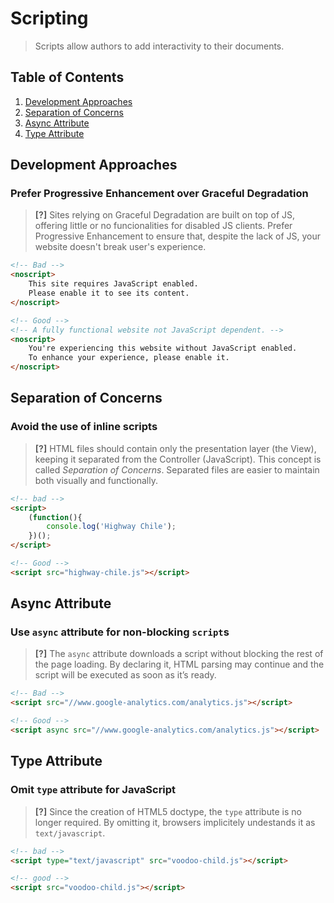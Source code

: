 # Scripting

> Scripts allow authors to add interactivity to their documents.

## Table of Contents

1. [Development Approaches](#development-approaches)
2. [Separation of Concerns](#separation-of-concerns)
3. [Async Attribute](#async-attribute)
4. [Type Attribute](#type-attribute) 

## Development Approaches

### Prefer Progressive Enhancement over Graceful Degradation

> **[?]** Sites relying on Graceful Degradation are built on top of JS, offering little or no funcionalities for disabled JS clients. Prefer Progressive Enhancement to ensure that, despite the lack of JS, your website doesn't break user's experience. 

```html
<!-- Bad -->
<noscript>
    This site requires JavaScript enabled. 
    Please enable it to see its content.
</noscript>

<!-- Good -->
<!-- A fully functional website not JavaScript dependent. -->
<noscript>
    You're experiencing this website without JavaScript enabled. 
    To enhance your experience, please enable it.
</noscript>
```

## Separation of Concerns

### Avoid the use of inline scripts

> **[?]** HTML files should contain only the presentation layer (the View), keeping it separated from the Controller (JavaScript). This concept is called *Separation of Concerns*. Separated files are easier to maintain both visually and functionally.

``` html
<!-- bad -->
<script>
    (function(){
        console.log('Highway Chile');
    })();
</script>

<!-- Good -->
<script src="highway-chile.js"></script>
```

## Async Attribute

### Use `async` attribute for non-blocking `script`s

> **[?]** The `async` attribute downloads a script without blocking the rest of the page loading. By declaring it, HTML parsing may continue and the script will be executed as soon as it’s ready.

```html
<!-- Bad -->
<script src="//www.google-analytics.com/analytics.js"></script>

<!-- Good -->
<script async src="//www.google-analytics.com/analytics.js"></script>
```

## Type Attribute

### Omit `type` attribute for JavaScript

> **[?]** Since the creation of HTML5 doctype, the `type` attribute is no longer required. By omitting it, browsers implicitely undestands it as `text/javascript`.

```html
<!-- bad -->
<script type="text/javascript" src="voodoo-child.js"></script>

<!-- good -->
<script src="voodoo-child.js"></script>
```

